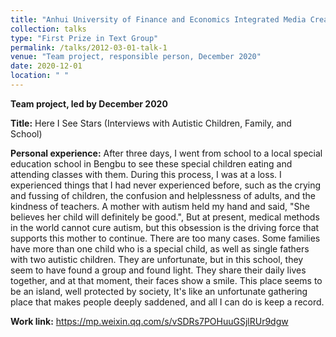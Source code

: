 ```yaml
---
title: "Anhui University of Finance and Economics Integrated Media Creative Competition"
collection: talks
type: "First Prize in Text Group"
permalink: /talks/2012-03-01-talk-1
venue: "Team project, responsible person, December 2020"
date: 2020-12-01
location: " "
---
```


**Team project, led by December 2020**

**Title:** Here I See Stars (Interviews with Autistic Children, Family, and School)

**Personal experience:** After three days, I went from school to a local special education school in Bengbu to see these special children eating and attending classes with them. During this process, I was at a loss. I experienced things that I had never experienced before, such as the crying and fussing of children, the confusion and helplessness of adults, and the kindness of teachers. A mother with autism held my hand and said, "She believes her child will definitely be good.", But at present, medical methods in the world cannot cure autism, but this obsession is the driving force that supports this mother to continue. There are too many cases. Some families have more than one child who is a special child, as well as single fathers with two autistic children. They are unfortunate, but in this school, they seem to have found a group and found light. They share their daily lives together, and at that moment, their faces show a smile. This place seems to be an island, well protected by society, It's like an unfortunate gathering place that makes people deeply saddened, and all I can do is keep a record.

**Work link:** https://mp.weixin.qq.com/s/vSDRs7POHuuGSjlRUr9dgw
